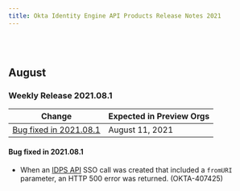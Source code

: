 ```yaml
---
title: Okta Identity Engine API Products Release Notes 2021
---
```

<ApiLifecycle access="ie" /><br>
<ApiLifecycle access="Limited GA" /><br>

## August

### Weekly Release 2021.08.1

| Change                                                                     | Expected in Preview Orgs |
|----------------------------------------------------------------------------|--------------------------|
| [Bug fixed in 2021.08.1](#bugs-fixed-in-2021-08-1)                          | August 11, 2021          |

#### Bug fixed in 2021.08.1

- When an [IDPS API](/docs/reference/api/idps/) SSO call was created that included a `fromURI` parameter, an HTTP 500 error was returned. (OKTA-407425)

